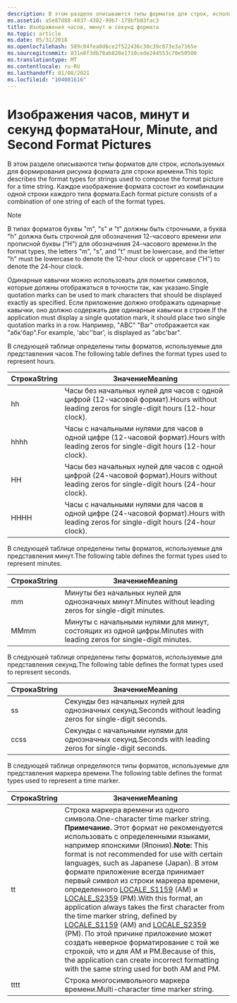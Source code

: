 ```yaml
---
description: В этом разделе описываются типы форматов для строк, используемых для формирования рисунка формата для строки времени. Каждое изображение формата состоит из комбинации одной строки каждого типа формата.
ms.assetid: a5e87d88-4037-4302-99b7-179bfb03fac3
title: Изображения часов, минут и секунд формата
ms.topic: article
ms.date: 05/31/2018
ms.openlocfilehash: 589c04fea0d6ce2f522436c30c39c873e3a7165e
ms.sourcegitcommit: 831e8f3db78ab820e1710cede244553c70e50500
ms.translationtype: MT
ms.contentlocale: ru-RU
ms.lasthandoff: 01/08/2021
ms.locfileid: "104081616"
---
```

# <a name="hour-minute-and-second-format-pictures"></a><span data-ttu-id="56f8b-104">Изображения часов, минут и секунд формата</span><span class="sxs-lookup"><span data-stu-id="56f8b-104">Hour, Minute, and Second Format Pictures</span></span>

<span data-ttu-id="56f8b-105">В этом разделе описываются типы форматов для строк, используемых для формирования рисунка формата для строки времени.</span><span class="sxs-lookup"><span data-stu-id="56f8b-105">This topic describes the format types for strings used to compose the format picture for a time string.</span></span> <span data-ttu-id="56f8b-106">Каждое изображение формата состоит из комбинации одной строки каждого типа формата.</span><span class="sxs-lookup"><span data-stu-id="56f8b-106">Each format picture consists of a combination of one string of each of the format types.</span></span>

> [!Note]  
> <span data-ttu-id="56f8b-107">В типах форматов буквы "m", "s" и "t" должны быть строчными, а буква "h" должна быть строчной для обозначения 12-часового времени или прописной буквы ("H") для обозначения 24-часового времени.</span><span class="sxs-lookup"><span data-stu-id="56f8b-107">In the format types, the letters "m", "s", and "t" must be lowercase, and the letter "h" must be lowercase to denote the 12-hour clock or uppercase ("H") to denote the 24-hour clock.</span></span>

<span data-ttu-id="56f8b-108">Одинарные кавычки можно использовать для пометки символов, которые должны отображаться в точности так, как указано.</span><span class="sxs-lookup"><span data-stu-id="56f8b-108">Single quotation marks can be used to mark characters that should be displayed exactly as specified.</span></span> <span data-ttu-id="56f8b-109">Если приложение должно отображать одинарные кавычки, оно должно содержать две одинарные кавычки в строке.</span><span class="sxs-lookup"><span data-stu-id="56f8b-109">If the application must display a single quotation mark, it should place two single quotation marks in a row.</span></span> <span data-ttu-id="56f8b-110">Например, "ABC" "Bar" отображается как "абк'бар".</span><span class="sxs-lookup"><span data-stu-id="56f8b-110">For example, 'abc''bar', is displayed as "abc'bar".</span></span>

<span data-ttu-id="56f8b-111">В следующей таблице определены типы форматов, используемые для представления часов.</span><span class="sxs-lookup"><span data-stu-id="56f8b-111">The following table defines the format types used to represent hours.</span></span>

| <span data-ttu-id="56f8b-112">Строка</span><span class="sxs-lookup"><span data-stu-id="56f8b-112">String</span></span> | <span data-ttu-id="56f8b-113">Значение</span><span class="sxs-lookup"><span data-stu-id="56f8b-113">Meaning</span></span>                                                             |
|--------|---------------------------------------------------------------------|
| <span data-ttu-id="56f8b-114">h</span><span class="sxs-lookup"><span data-stu-id="56f8b-114">h</span></span>      | <span data-ttu-id="56f8b-115">Часы без начальных нулей для часов с одной цифрой (12-часовой формат).</span><span class="sxs-lookup"><span data-stu-id="56f8b-115">Hours without leading zeros for single-digit hours (12-hour clock).</span></span> |
| <span data-ttu-id="56f8b-116">hh</span><span class="sxs-lookup"><span data-stu-id="56f8b-116">hh</span></span>     | <span data-ttu-id="56f8b-117">Часы с начальными нулями для часов в одной цифре (12-часовой формат).</span><span class="sxs-lookup"><span data-stu-id="56f8b-117">Hours with leading zeros for single-digit hours (12-hour clock).</span></span>    |
| <span data-ttu-id="56f8b-118">H</span><span class="sxs-lookup"><span data-stu-id="56f8b-118">H</span></span>      | <span data-ttu-id="56f8b-119">Часы без начальных нулей для часов с одной цифрой (24-часовой формат).</span><span class="sxs-lookup"><span data-stu-id="56f8b-119">Hours without leading zeros for single-digit hours (24-hour clock).</span></span> |
| <span data-ttu-id="56f8b-120">HH</span><span class="sxs-lookup"><span data-stu-id="56f8b-120">HH</span></span>     | <span data-ttu-id="56f8b-121">Часы с начальными нулями для часов в одной цифре (24-часовой формат).</span><span class="sxs-lookup"><span data-stu-id="56f8b-121">Hours with leading zeros for single-digit hours (24-hour clock).</span></span>    |

<span data-ttu-id="56f8b-122">В следующей таблице определены типы форматов, используемые для представления минут.</span><span class="sxs-lookup"><span data-stu-id="56f8b-122">The following table defines the format types used to represent minutes.</span></span>

| <span data-ttu-id="56f8b-123">Строка</span><span class="sxs-lookup"><span data-stu-id="56f8b-123">String</span></span> | <span data-ttu-id="56f8b-124">Значение</span><span class="sxs-lookup"><span data-stu-id="56f8b-124">Meaning</span></span>                                                 |
|--------|---------------------------------------------------------|
| <span data-ttu-id="56f8b-125">m</span><span class="sxs-lookup"><span data-stu-id="56f8b-125">m</span></span>      | <span data-ttu-id="56f8b-126">Минуты без начальных нулей для однозначных минут.</span><span class="sxs-lookup"><span data-stu-id="56f8b-126">Minutes without leading zeros for single-digit minutes.</span></span> |
| <span data-ttu-id="56f8b-127">ММ</span><span class="sxs-lookup"><span data-stu-id="56f8b-127">mm</span></span>     | <span data-ttu-id="56f8b-128">Минуты с начальными нулями для минут, состоящих из одной цифры.</span><span class="sxs-lookup"><span data-stu-id="56f8b-128">Minutes with leading zeros for single-digit minutes.</span></span>    |

<span data-ttu-id="56f8b-129">В следующей таблице определены типы форматов, используемые для представления секунд.</span><span class="sxs-lookup"><span data-stu-id="56f8b-129">The following table defines the format types used to represent seconds.</span></span>

| <span data-ttu-id="56f8b-130">Строка</span><span class="sxs-lookup"><span data-stu-id="56f8b-130">String</span></span> | <span data-ttu-id="56f8b-131">Значение</span><span class="sxs-lookup"><span data-stu-id="56f8b-131">Meaning</span></span>                                                 |
|--------|---------------------------------------------------------|
| <span data-ttu-id="56f8b-132">s</span><span class="sxs-lookup"><span data-stu-id="56f8b-132">s</span></span>      | <span data-ttu-id="56f8b-133">Секунды без начальных нулей для однозначных секунд.</span><span class="sxs-lookup"><span data-stu-id="56f8b-133">Seconds without leading zeros for single-digit seconds.</span></span> |
| <span data-ttu-id="56f8b-134">сс</span><span class="sxs-lookup"><span data-stu-id="56f8b-134">ss</span></span>     | <span data-ttu-id="56f8b-135">Секунды с начальными нулями для однозначных секунд.</span><span class="sxs-lookup"><span data-stu-id="56f8b-135">Seconds with leading zeros for single-digit seconds.</span></span>    |

<span data-ttu-id="56f8b-136">В следующей таблице определяются типы форматов, используемые для представления маркера времени.</span><span class="sxs-lookup"><span data-stu-id="56f8b-136">The following table defines the format types used to represent a time marker.</span></span>

| <span data-ttu-id="56f8b-137">Строка</span><span class="sxs-lookup"><span data-stu-id="56f8b-137">String</span></span> | <span data-ttu-id="56f8b-138">Значение</span><span class="sxs-lookup"><span data-stu-id="56f8b-138">Meaning</span></span>|
| ---    | ---    |
| <span data-ttu-id="56f8b-139">t</span><span class="sxs-lookup"><span data-stu-id="56f8b-139">t</span></span>      | <span data-ttu-id="56f8b-140">Строка маркера времени из одного символа.</span><span class="sxs-lookup"><span data-stu-id="56f8b-140">One-character time marker string.</span></span><br /><span data-ttu-id="56f8b-141">**Примечание.** Этот формат не рекомендуется использовать с определенными языками, например японскими (Япония).</span><span class="sxs-lookup"><span data-stu-id="56f8b-141">**Note:** This format is not recommended for use with certain languages, such as Japanese (Japan).</span></span> <span data-ttu-id="56f8b-142">В этом формате приложение всегда принимает первый символ из строки маркера времени, определенного [LOCALE_S1159](locale-s1159.md) (AM) и [LOCALE_S2359](locale-s2359.md) (PM).</span><span class="sxs-lookup"><span data-stu-id="56f8b-142">With this format, an application always takes the first character from the time marker string, defined by [LOCALE_S1159](locale-s1159.md) (AM) and [LOCALE_S2359](locale-s2359.md) (PM).</span></span> <span data-ttu-id="56f8b-143">По этой причине приложение может создать неверное форматирование с той же строкой, что и для AM и PM.</span><span class="sxs-lookup"><span data-stu-id="56f8b-143">Because of this, the application can create incorrect formatting with the same string used for both AM and PM.</span></span>|
| <span data-ttu-id="56f8b-144">tt</span><span class="sxs-lookup"><span data-stu-id="56f8b-144">tt</span></span>     | <span data-ttu-id="56f8b-145">Строка многосимвольного маркера времени.</span><span class="sxs-lookup"><span data-stu-id="56f8b-145">Multi-character time marker string.</span></span> |
